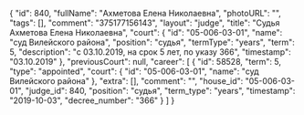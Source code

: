 {
    "id": 840,
    "fullName": "Ахметова Елена Николаевна",
    "photoURL": "",
    "tags": [],
    "comment": "375177156143",
    "layout": "judge",
    "title": "Судья Ахметова Елена Николаевна",
    "court": {
        "id": "05-006-03-01",
        "name": "суд Вилейского района",
        "position": "судья",
        "termType": "years",
        "term": 5,
        "description": "c 03.10.2019, на срок 5 лет, по указу 366",
        "timestamp": "03.10.2019"
    },
    "previousCourt": null,
    "career": [
        {
            "id": 58528,
            "term": 5,
            "type": "appointed",
            "court": {
                "id": "05-006-03-01",
                "name": "суд Вилейского района"
            },
            "extra": [],
            "comment": "",
            "house_id": "05-006-03-01",
            "judge_id": 840,
            "position": "судья",
            "term_type": "years",
            "timestamp": "2019-10-03",
            "decree_number": "366"
        }
    ]
}